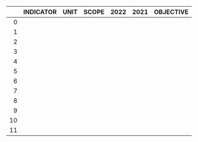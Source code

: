 |    | INDICATOR   | UNIT   | SCOPE   | 2022   | 2021   | OBJECTIVE   |
|---:|:------------|:-------|:--------|:-------|:-------|:------------|
|  0 |             |        |         |        |        |             |
|  1 |             |        |         |        |        |             |
|  2 |             |        |         |        |        |             |
|  3 |             |        |         |        |        |             |
|  4 |             |        |         |        |        |             |
|  5 |             |        |         |        |        |             |
|  6 |             |        |         |        |        |             |
|  7 |             |        |         |        |        |             |
|  8 |             |        |         |        |        |             |
|  9 |             |        |         |        |        |             |
| 10 |             |        |         |        |        |             |
| 11 |             |        |         |        |        |             |